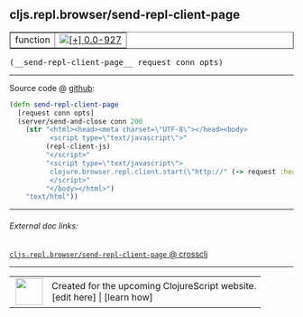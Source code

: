 ## cljs.repl.browser/send-repl-client-page



 <table border="1">
<tr>
<td>function</td>
<td><a href="https://github.com/cljsinfo/cljs-api-docs/tree/0.0-927"><img valign="middle" alt="[+] 0.0-927" title="Added in 0.0-927" src="https://img.shields.io/badge/+-0.0--927-lightgrey.svg"></a> </td>
</tr>
</table>


 <samp>
(__send-repl-client-page__ request conn opts)<br>
</samp>

---







Source code @ [github](https://github.com/clojure/clojurescript/blob/r1933/src/clj/cljs/repl/browser.clj#L51-L62):

```clj
(defn send-repl-client-page
  [request conn opts]
  (server/send-and-close conn 200
    (str "<html><head><meta charset=\"UTF-8\"></head><body>
          <script type=\"text/javascript\">"
         (repl-client-js)
         "</script>"
         "<script type=\"text/javascript\">
          clojure.browser.repl.client.start(\"http://" (-> request :headers :host) "\");
          </script>"
         "</body></html>")
    "text/html"))
```

<!--
Repo - tag - source tree - lines:

 <pre>
clojurescript @ r1933
└── src
    └── clj
        └── cljs
            └── repl
                └── <ins>[browser.clj:51-62](https://github.com/clojure/clojurescript/blob/r1933/src/clj/cljs/repl/browser.clj#L51-L62)</ins>
</pre>

-->

---



###### External doc links:

[`cljs.repl.browser/send-repl-client-page` @ crossclj](http://crossclj.info/fun/cljs.repl.browser/send-repl-client-page.html)<br>

---

 <table>
<tr><td>
<img valign="middle" align="right" width="48px" src="http://i.imgur.com/Hi20huC.png">
</td><td>
Created for the upcoming ClojureScript website.<br>
[edit here] | [learn how]
</td></tr></table>

[edit here]:https://github.com/cljsinfo/cljs-api-docs/blob/master/cljsdoc/cljs.repl.browser_send-repl-client-page.cljsdoc
[learn how]:https://github.com/cljsinfo/cljs-api-docs/wiki/cljsdoc-files

<!--

This information was too distracting to show to readers, but I'll leave it
commented here since it is helpful to:

- pretty-print the data used to generate this document
- and show how to retrieve that data



The API data for this symbol:

```clj
{:ns "cljs.repl.browser",
 :name "send-repl-client-page",
 :type "function",
 :signature ["[request conn opts]"],
 :source {:code "(defn send-repl-client-page\n  [request conn opts]\n  (server/send-and-close conn 200\n    (str \"<html><head><meta charset=\\\"UTF-8\\\"></head><body>\n          <script type=\\\"text/javascript\\\">\"\n         (repl-client-js)\n         \"</script>\"\n         \"<script type=\\\"text/javascript\\\">\n          clojure.browser.repl.client.start(\\\"http://\" (-> request :headers :host) \"\\\");\n          </script>\"\n         \"</body></html>\")\n    \"text/html\"))",
          :title "Source code",
          :repo "clojurescript",
          :tag "r1933",
          :filename "src/clj/cljs/repl/browser.clj",
          :lines [51 62]},
 :full-name "cljs.repl.browser/send-repl-client-page",
 :full-name-encode "cljs.repl.browser_send-repl-client-page",
 :history [["+" "0.0-927"]]}

```

Retrieve the API data for this symbol:

```clj
;; from Clojure REPL
(require '[clojure.edn :as edn])
(-> (slurp "https://raw.githubusercontent.com/cljsinfo/cljs-api-docs/catalog/cljs-api.edn")
    (edn/read-string)
    (get-in [:symbols "cljs.repl.browser/send-repl-client-page"]))
```

-->

